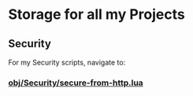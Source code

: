 # Storage for all my Projects

## Security
For my Security scripts, navigate to:
### [obj/Security/secure-from-http.lua](https://github.com/Tankz65/obj/blob/main/Security/secure-from-http.lua)
